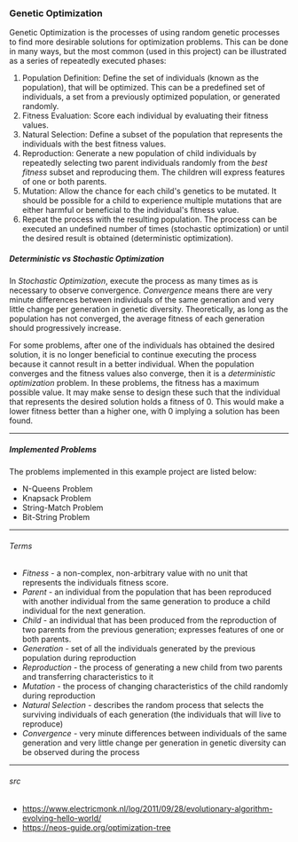 <H3>Genetic Optimization</H3>
<p>
    Genetic Optimization is the processes of using random genetic processes to find more desirable solutions for
    optimization problems. This can be done in many ways, but the most common (used in this project) can be illustrated
    as a series of repeatedly executed phases:
</p>

1. Population Definition: Define the set of individuals (known as the population), that will be optimized. This can be a
predefined set of individuals, a set from a previously optimized population, or generated randomly.
1. Fitness Evaluation: Score each individual by evaluating their fitness values.
1. Natural Selection: Define a subset of the population that represents the individuals with the best fitness values.
1. Reproduction: Generate a new population of child individuals by repeatedly selecting two parent individuals randomly
from the <i>best fitness</i> subset and reproducing them. The children will express features of one or both parents.
1. Mutation: Allow the chance for each child's genetics to be mutated. It should be possible for a child to experience
multiple mutations that are either harmful or beneficial to the individual's fitness value.
1. Repeat the process with the resulting population. The process can be executed an undefined number of times (stochastic
optimization) or until the desired result is obtained (deterministic optimization).

<H5>Deterministic vs Stochastic Optimization</H5>

<p>
    In <i>Stochastic Optimization</i>, execute the process as many times as is necessary to observe convergence.
    <i>Convergence</i> means there are very minute differences between individuals of the same generation and very
    little change per generation in genetic diversity. Theoretically, as long as the population has not converged, the
    average fitness of each generation should progressively increase.
</p>
<p>
    For some problems, after one of the individuals has obtained the desired solution, it is no longer beneficial to
    continue executing the process because it cannot result in a better individual. When the population converges and
    the fitness values also converge, then it is a <i>deterministic optimization</i> problem. In these problems, the
    fitness has a maximum possible value. It may make sense to design these such that the individual that represents the
    desired solution holds a fitness of 0. This would make a lower fitness better than a higher one, with 0 implying a
    solution has been found.
</p>

___
<H5>Implemented Problems</H5>

<p>
    The problems implemented in this example project are listed below:
</p>

- N-Queens Problem
- Knapsack Problem
- String-Match Problem
- Bit-String Problem

___
<H6>Terms</H6>

- <i>Fitness</i> - a non-complex, non-arbitrary value with no unit that represents the individuals fitness score.
- <i>Parent</i> - an individual from the population that has been reproduced with another individual from the same
generation to produce a child individual for the next generation.
- <i>Child</i> - an individual that has been produced from the reproduction of two parents from the previous generation;
expresses features of one or both parents.
- <i>Generation</i> - set of all the individuals generated by the previous population during reproduction
- <i>Reproduction</i> - the process of generating a new child from two parents and transferring characteristics to it
- <i>Mutation</i> - the process of changing characteristics of the child randomly during reproduction
- <i>Natural Selection</i> - describes the random process that selects the surviving individuals of each generation
(the individuals that will live to reproduce)
- <i>Convergence</i> - very minute differences between individuals of the same generation and very little
change per generation in genetic diversity can be observed during the process

___
<H6>src</H6>

- https://www.electricmonk.nl/log/2011/09/28/evolutionary-algorithm-evolving-hello-world/
- https://neos-guide.org/optimization-tree